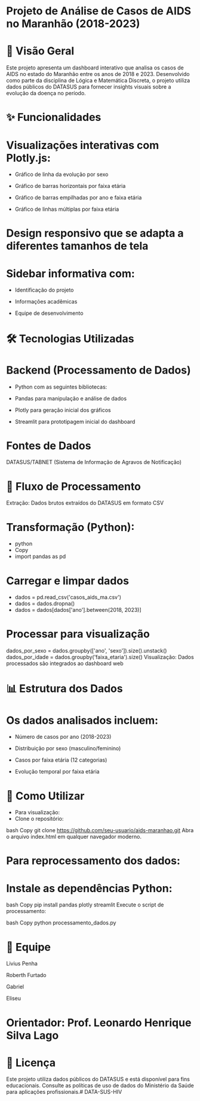 # Projeto de Análise de Casos de AIDS no Maranhão (2018-2023)
# 📌 Visão Geral
Este projeto apresenta um dashboard interativo que analisa os casos de AIDS no estado do Maranhão entre os anos de 2018 e 2023. Desenvolvido como parte da disciplina de Lógica e Matemática Discreta, o projeto utiliza dados públicos do DATASUS para fornecer insights visuais sobre a evolução da doença no período.

# ✨ Funcionalidades
# Visualizações interativas com Plotly.js:

- Gráfico de linha da evolução por sexo

- Gráfico de barras horizontais por faixa etária

- Gráfico de barras empilhadas por ano e faixa etária

- Gráfico de linhas múltiplas por faixa etária

# Design responsivo que se adapta a diferentes tamanhos de tela

# Sidebar informativa com:

- Identificação do projeto

- Informações acadêmicas

- Equipe de desenvolvimento

# 🛠️ Tecnologias Utilizadas
# Backend (Processamento de Dados)
- Python com as seguintes bibliotecas:

- Pandas para manipulação e análise de dados

- Plotly para geração inicial dos gráficos

- Streamlit para prototipagem inicial do dashboard

# Fontes de Dados
DATASUS/TABNET (Sistema de Informação de Agravos de Notificação)

# 🔄 Fluxo de Processamento
Extração: Dados brutos extraídos do DATASUS em formato CSV

# Transformação (Python):

- python
- Copy
- import pandas as pd

# Carregar e limpar dados
- dados = pd.read_csv('casos_aids_ma.csv')
- dados = dados.dropna()
- dados = dados[dados['ano'].between(2018, 2023)]

# Processar para visualização
dados_por_sexo = dados.groupby(['ano', 'sexo']).size().unstack()
dados_por_idade = dados.groupby('faixa_etaria').size()
Visualização: Dados processados são integrados ao dashboard web

# 📊 Estrutura dos Dados
# Os dados analisados incluem:

- Número de casos por ano (2018-2023)

- Distribuição por sexo (masculino/feminino)

- Casos por faixa etária (12 categorias)

- Evolução temporal por faixa etária

# 🚀 Como Utilizar
- Para visualização:
- Clone o repositório:

bash
Copy
git clone https://github.com/seu-usuario/aids-maranhao.git
Abra o arquivo index.html em qualquer navegador moderno.

# Para reprocessamento dos dados:
# Instale as dependências Python:

bash
Copy
pip install pandas plotly streamlit
Execute o script de processamento:

bash
Copy
python processamento_dados.py
# 👥 Equipe
Livius Penha

Roberth Furtado

Gabriel

Eliseu

# Orientador: Prof. Leonardo Henrique Silva Lago

# 📄 Licença
Este projeto utiliza dados públicos do DATASUS e está disponível para fins educacionais. Consulte as políticas de uso de dados do Ministério da Saúde para aplicações profissionais.# DATA-SUS-HIV

